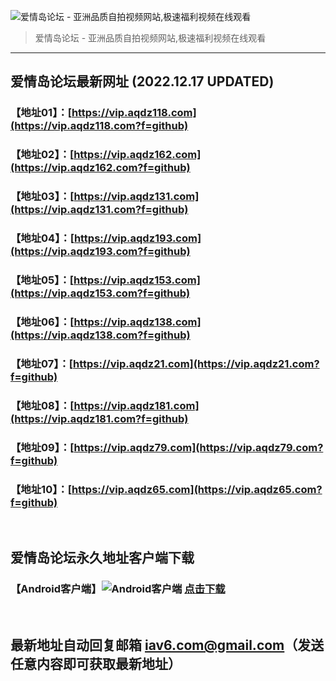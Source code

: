 ![爱情岛论坛 - 亚洲品质自拍视频网站,极速福利视频在线观看](http://ww1.sinaimg.cn/large/007drMcOgy1g5i6x3ua0xj30eg0393yo.jpg)
> 爱情岛论坛 - 亚洲品质自拍视频网站,极速福利视频在线观看

---

## 爱情岛论坛最新网址 (2022.12.17 UPDATED)
### 【地址01】：[https://vip.aqdz118.com](https://vip.aqdz118.com?f=github)
### 【地址02】：[https://vip.aqdz162.com](https://vip.aqdz162.com?f=github)
### 【地址03】：[https://vip.aqdz131.com](https://vip.aqdz131.com?f=github)
### 【地址04】：[https://vip.aqdz193.com](https://vip.aqdz193.com?f=github)
### 【地址05】：[https://vip.aqdz153.com](https://vip.aqdz153.com?f=github)
### 【地址06】：[https://vip.aqdz138.com](https://vip.aqdz138.com?f=github)
### 【地址07】：[https://vip.aqdz21.com](https://vip.aqdz21.com?f=github)
### 【地址08】：[https://vip.aqdz181.com](https://vip.aqdz181.com?f=github)
### 【地址09】：[https://vip.aqdz79.com](https://vip.aqdz79.com?f=github)
### 【地址10】：[https://vip.aqdz65.com](https://vip.aqdz65.com?f=github)
<br>

## 爱情岛论坛永久地址客户端下载
### 【Android客户端】![Android客户端](https://ww1.sinaimg.cn/large/007drMcOgy1fzljgv278jj300f00ia9t.jpg) [点击下载](https://app.aqdlt.app/v1/aqdlt_android_0828.apk)

<br>

## 最新地址自动回复邮箱 [iav6.com@gmail.com](mailto:iav6.com@gmail.com)（发送任意内容即可获取最新地址）
